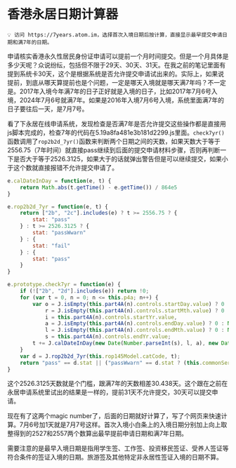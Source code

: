 # 香港永居日期计算器

```
💡 访问 https://7years.atom.im，选择首次入境日期后按计算，直接显示最早提交申请日期和满7年的日期。
```

申请核实香港永久性居民身份证申请可以提前一个月时间提交。但是一个月具体是多少天呢？众说纷纭，包括但不限于29天、30天、31天。在我之前的笔记里面有提到系统卡30天，这个是根据系统是否允许提交申请试出来的。实际上，如果说提前，到底从哪天算提前也是个问题，一定是哪天入境就是哪天满7年吗？不一定是。2017年入境今年满7年的日子正好就是入境的日子，比如2017年7月6号入境，2024年7月6号就满7年。如果是2016年入境7月6号入境，系统里面满7年的日子要往后一天，是7月7号。

看了下永居在线申请系统，发现检查是否满7年是否允许提交这些操作都是直接用js脚本完成的，检查7年的代码在5.19a8fa481e3b181d2299.js里面。`check7yr()`函数调用了`rop2b2d_7yr()`函数来判断两个日期之间的天数，如果天数大于等于2556.75（7年时间）就直接pass继续到后面的提交申请材料步骤，否则再判断一下是否大于等于2526.3125，如果大于的话就弹出警告但是可以继续提交，如果小于这个数就直接报错不允许提交申请了。

```javascript
e.calDateInDay = function(e, t) {
    return Math.abs(t.getTime() - e.getTime()) / 864e5
}

e.rop2b2d_7yr = function(e, t) {
    return ["2b", "2c"].includes(e) ? t >= 2556.75 ? {
        stat: "pass"
    } : t >= 2526.3125 ? {
        stat: "passWwarn"
    } : {
        stat: "fail"
    } : {
        stat: "pass"
    }
}

e.prototype.check7yr = function(e) {
    if (!["2b", "2d"].includes(e)) return !0;
    for (var t = 0, n = 0; n <= this.p4a; n++) {
        var o = J.isEmpty(this.part4A(n).controls.startDay.value) ? 0 : Number.parseInt(this.part4A(n).controls.startDay.value),
            r = J.isEmpty(this.part4A(n).controls.startMth.value) ? 0 : Number.parseInt(this.part4A(n).controls.startMth.value) - 1,
            i = this.part4A(n).controls.startYr.value,
            a = J.isEmpty(this.part4A(n).controls.endDay.value) ? 0 : Number.parseInt(this.part4A(n).controls.endDay.value),
            l = J.isEmpty(this.part4A(n).controls.endMth.value) ? 0 : Number.parseInt(this.part4A(n).controls.endMth.value) - 1,
            s = this.part4A(n).controls.endYr.value;
        t += J.calDateInDay(new Date(Number.parseInt(s), l, a), new Date(Number.parseInt(i), r, o))
    }
    var d = J.rop2b2d_7yr(this.rop145Model.catCode, t);
    return "pass" == d.stat || ("passWwarn" == d.stat ? (this.commonService.errorPopUpWarning(J.get7yrMessage("rop.2ab.warn", this.translateservice)), !0) : (this.commonService.errorPopUp(J.get7yrMessage("rop.2ab.error", this.translateservice)), !1))
}
```
这个2526.3125天数就是个门槛，跟满7年的天数相差30.438天。这个跟在之前在永居申请系统里试出的结果是一样的，提前31天不允许提交，30天可以提交申请。

现在有了这两个magic number了，后面的日期就好计算了，写了个网页来快速计算。7月6号加1天就是7月7号这样。首次入境小白条上的入境日期分别加上向上取整得到的2527和2557两个数算出最早提前申请日期和满7年日期。

需要注意的是最早入境日期是指用学生签、工作签、投资移民签证、受养人签证等符合条件的签证入境的日期。旅游签及其他特定非永居性签证入境的日期不算。

